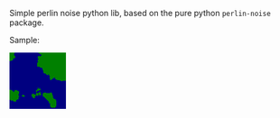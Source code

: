 Simple perlin noise python lib, based on the pure python `perlin-noise`
package.

Sample:

![](sample.gif)
